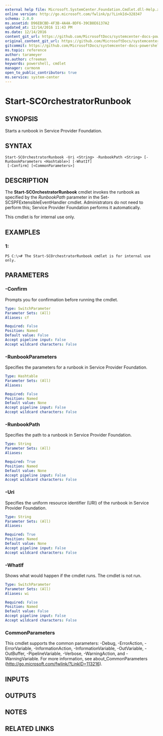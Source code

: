 ```yaml
---
external help file: Microsoft.SystemCenter.Foundation.Cmdlet.dll-Help.xml
online version: http://go.microsoft.com/fwlink/p/?LinkId=328347
schema: 2.0.0
ms.assetid: D96EBCBD-4F3B-4A4A-8DF6-39CB8E6137A2
updated_at: 12/14/2016 11:43 PM
ms.date: 12/14/2016
content_git_url: https://github.com/MicrosoftDocs/systemcenter-docs-powershell/blob/master/systemcenter-cmdlets/SystemCenter2016/ServiceProviderFoundation/v1.0/Start-SCOrchestratorRunbook.md
original_content_git_url: https://github.com/MicrosoftDocs/systemcenter-docs-powershell/blob/master/systemcenter-cmdlets/SystemCenter2016/ServiceProviderFoundation/v1.0/Start-SCOrchestratorRunbook.md
gitcommit: https://github.com/MicrosoftDocs/systemcenter-docs-powershell/blob/96cd9bd2780eb6b78c540fa00d3b8a4313e3ed40/systemcenter-cmdlets/SystemCenter2016/ServiceProviderFoundation/v1.0/Start-SCOrchestratorRunbook.md
ms.topic: reference
author: tarameyer
ms.author: cfreeman
keywords: powershell, cmdlet
manager: carmonm
open_to_public_contributors: true
ms.service: system-center
---
```


# Start-SCOrchestratorRunbook

## SYNOPSIS
Starts a runbook in Service Provider Foundation.

## SYNTAX

```
Start-SCOrchestratorRunbook -Uri <String> -RunbookPath <String> [-RunbookParameters <Hashtable>] [-WhatIf]
 [-Confirm] [<CommonParameters>]
```

## DESCRIPTION
The **Start-SCOrchestratorRunbook** cmdlet invokes the runbook as specified by the *RunbookPath* parameter in the Set-SCSPFExtensibleEventHandler cmdlet.
Administrators do not need to perform this; Service Provider Foundation performs it automatically.

This cmdlet is for internal use only.

## EXAMPLES

### 1:
```
PS C:\># The Start-SCOrchestratorRunbook cmdlet is for internal use only.
```

## PARAMETERS

### -Confirm
Prompts you for confirmation before running the cmdlet.

```yaml
Type: SwitchParameter
Parameter Sets: (All)
Aliases: cf

Required: False
Position: Named
Default value: False
Accept pipeline input: False
Accept wildcard characters: False
```

### -RunbookParameters
Specifies the parameters for a runbook in Service Provider Foundation.

```yaml
Type: Hashtable
Parameter Sets: (All)
Aliases: 

Required: False
Position: Named
Default value: None
Accept pipeline input: False
Accept wildcard characters: False
```

### -RunbookPath
Specifies the path to a runbook in Service Provider Foundation.

```yaml
Type: String
Parameter Sets: (All)
Aliases: 

Required: True
Position: Named
Default value: None
Accept pipeline input: False
Accept wildcard characters: False
```

### -Uri
Specifies the uniform resource identifier (URI) of the runbook in Service Provider Foundation.

```yaml
Type: String
Parameter Sets: (All)
Aliases: 

Required: True
Position: Named
Default value: None
Accept pipeline input: False
Accept wildcard characters: False
```

### -WhatIf
Shows what would happen if the cmdlet runs.
The cmdlet is not run.

```yaml
Type: SwitchParameter
Parameter Sets: (All)
Aliases: wi

Required: False
Position: Named
Default value: False
Accept pipeline input: False
Accept wildcard characters: False
```

### CommonParameters
This cmdlet supports the common parameters: -Debug, -ErrorAction, -ErrorVariable, -InformationAction, -InformationVariable, -OutVariable, -OutBuffer, -PipelineVariable, -Verbose, -WarningAction, and -WarningVariable. For more information, see about_CommonParameters (http://go.microsoft.com/fwlink/?LinkID=113216).

## INPUTS

## OUTPUTS

## NOTES

## RELATED LINKS

